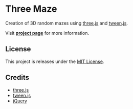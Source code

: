 # Three Maze

Creation of 3D random mazes using [three.js](http://threejs.org/) and [tween.js](https://github.com/sole/tween.js/).

Visit **[project page](http://johansatge.github.io/three-maze/)** for more information.

## License

This project is releases under the [MIT License](LICENSE).

## Credits

* [three.js](http://threejs.org/)
* [tween.js](https://github.com/sole/tween.js/)
* [jQuery](http://jquery.com)
